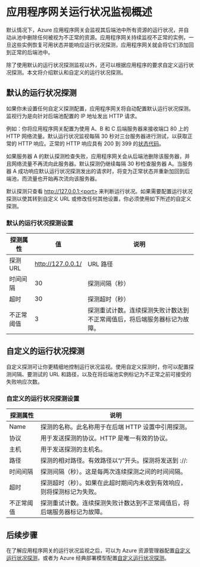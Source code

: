 

<properties
   pageTitle="Azure 应用程序网关的运行状况监视概述 | Microsoft Azure"
   description="了解 Azure 应用程序网关中的监视功能"
   services="application-gateway"
   documentationCenter="na"
   authors="joaoma"
   manager="carmonm"
   editor=""
   tags="azure-resource-manager"
/>
<tags  
   ms.service="application-gateway"
   ms.date="12/17/2015"
   wacn.date="" />

# 应用程序网关运行状况监视概述


默认情况下，Azure 应用程序网关会监视其后端池中所有资源的运行状况，并自动从池中删除任何被视为不正常的资源。应用程序网关持续监视不正常的实例，一旦这些实例恢复可用状态并能响应运行状况探测，应用程序网关就会将它们添加回到正常的后端池中。

除了使用默认的运行状况探测监视以外，还可以根据应用程序的要求自定义运行状况探测。本文将介绍默认和自定义的运行状况探测。

## 默认的运行状况探测

如果你未设置任何自定义探测配置，应用程序网关将自动配置默认运行状况探测。监视行为是向针对后端池配置的 IP 地址发出 HTTP 请求。

例如：你将应用程序网关配置为使用 A、B 和 C 后端服务器来接收端口 80 上的 HTTP 网络流量。默认运行状况监视每隔 30 秒对三台服务器进行测试，以获取正常的 HTTP 响应。正常的 HTTP 响应具有 200 到 399 的[状态代码](https://msdn.microsoft.com/zh-cn/library/aa287675.aspx)。

如果服务器 A 的默认探测检查失败，应用程序网关会从后端池删除该服务器，并且网络流量不再流向此服务器。默认探测仍继续每隔 30 秒检查服务器 A。当服务器 A 成功响应默认运行状况探测发出的请求时，将变为正常状态并重新加回到后端池，而流量也开始再次流向该服务器。

默认探测只查看 http://127.0.0.1:<port> 来判断运行状况。如果需要配置运行状况探测以使其转到自定义 URL 或修改任何其他设置，你必须使用如下所述的自定义探测。

### 默认的运行状况探测设置

|探测属性 | 值 | 说明|
|---|---|---|
| 探测 URL| http://127.0.0.1/ | URL 路径 |
| 时间间隔 | 30 | 探测间隔（秒） |
| 超时 | 30 | 探测超时（秒） |
| 不正常阈值 | 3 | 探测重试计数。连续探测失败计数达到不正常阈值后，将后端服务器标记为故障。 |


## 自定义的运行状况探测

自定义探测可让你更精细地控制运行状况监视。使用自定义探测时，你可以配置探测间隔、要测试的 URL 和路径，以及在将后端池实例标记为不正常之前可接受的失败响应次数。


### 自定义的运行状况探测设置

|探测属性| 说明|
|---|---|
| Name | 探测的名称。此名称用于在后端 HTTP 设置中引用探测。 |
| 协议 | 用于发送探测的协议。HTTP 是唯一有效的协议。 |
| 主机 | 用于发送探测的主机名。 |
| 路径 | 探测的相对路径。有效路径以“/”开头。探测将发送到 <protocol>://<host>:<port><path> |
| 时间间隔 | 探测间隔（秒）。这是每两次连续探测之间的时间间隔。|
| 超时 | 探测超时（秒）。如果在此超时期间内未收到有效响应，则将探测标记为失败。 |
| 不正常阈值 | 探测重试计数。连续探测失败计数达到不正常阈值后，将后端服务器标记为故障。 |

## 后续步骤

在了解应用程序网关的运行状况监视之后，可以为 Azure 资源管理器配置[自定义运行状况探测](/documentation/articles/application-gateway-create-probe-ps)，或者为 Azure 经典部署模型配置[自定义运行状况探测](/documentation/articles/application-gateway-create-probe-classic-ps)。

<!---HONumber=Mooncake_0215_2016-->